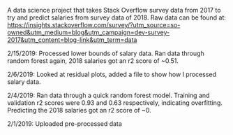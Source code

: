 A data science project that takes Stack Overflow survey data from 2017 to try and predict salaries from survey data of 2018.  Raw data can be found at:  https://insights.stackoverflow.com/survey/?utm_source=so-owned&utm_medium=blog&utm_campaign=dev-survey-2017&utm_content=blog-link&utm_term=data

2/15/2019:
Processed lower bounds of salary data.  Ran data through random forest again, 2018 salaries got an r2 score of ~0.51.

2/6/2019:
Looked at residual plots, added a file to show how I processed salary data.

2/4/2019:
Ran data through a quick random forest model.  Training and validation r2 scores were 0.93 and 0.63 respectively, indicating overfitting.  Predicting the 2018 salaries got an r2 score of ~0.  

2/1/2019:
Uploaded pre-processed data
